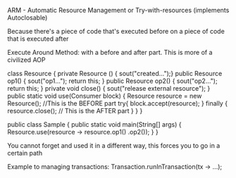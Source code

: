 ARM - Automatic Resource Management
or Try-with-resources (implements Autoclosable)

Because there's a piece of code that's executed before on a piece of code that is executed after 

Execute Around Method:  with a before and after part.
This is more of a civilized AOP

class Resource {
  private Resource () { sout("created...");}
  public Resource op1() {
    sout("op1...");
    return this;
  }
  public Resource op2() {
    sout("op2...");
    return this;
  }
  private void close() {
    sout("release external resource");
  }
public static void use(Consumer<Resource> block) {
  Resource resource = new Resource();  //This is the BEFORE part
  try{
    block.accept(resource);
  } finally {
    resource.close(); // This is the AFTER part
  }
}
}

public class Sample {
  public static void main(String[] args) {
    Resource.use(resource ->
      resource.op1()
        .op2());
  }
}

You cannot forget and used it in a different way, this forces you to go in a certain path

Example to managing transactions:
  Transaction.runInTransaction(tx -> ...);
